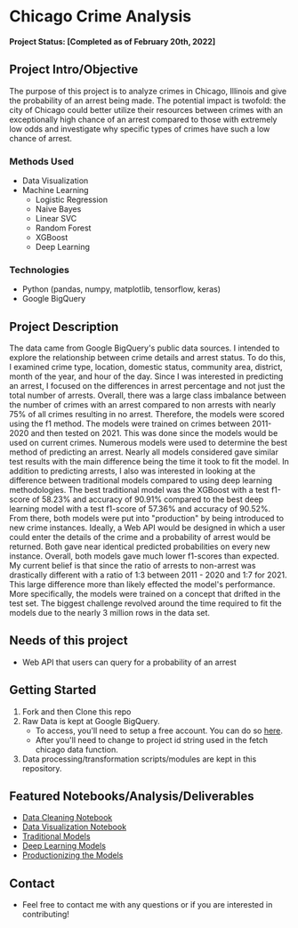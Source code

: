 # Chicago Crime Analysis

#### Project Status: [Completed as of February 20th, 2022]

## Project Intro/Objective
The purpose of this project is to analyze crimes in Chicago, Illinois and give the probability of an arrest being made. The potential impact is twofold: the city of Chicago could better utilize their resources between crimes with an exceptionally high chance of an arrest compared to those with extremely low odds and investigate why specific types of crimes have such a low chance of arrest.

### Methods Used
* Data Visualization
* Machine Learning
  * Logistic Regression
  * Naive Bayes
  * Linear SVC
  * Random Forest
  * XGBoost
  * Deep Learning

### Technologies 
* Python (pandas, numpy, matplotlib, tensorflow, keras)
* Google BigQuery


## Project Description
The data came from Google BigQuery's public data sources. I intended to explore the relationship between crime details and arrest status. To do this, I examined crime type, location, domestic status, community area, district, month of the year, and hour of the day. Since I was interested in predicting an arrest, I focused on the differences in arrest percentage and not just the total number of arrests. Overall, there was a large class imbalance between the number of crimes with an arrest compared to non arrests with nearly 75% of all crimes resulting in no arrest. Therefore, the models were scored using the f1 method. The models were trained on crimes between 2011-2020 and then tested on 2021. This was done since the models would be used on current crimes. Numerous models were used to determine the best method of predicting an arrest. Nearly all models considered gave similar test results with the main difference being the time it took to fit the model. In addition to predicting arrests, I also was interested in looking at the difference between traditional models compared to using deep learning methodologies. The best traditional model was the XGBoost with a test f1-score of 58.23% and accuracy of 90.91% compared to the best deep learning model with a test f1-score of 57.36% and accuracy of 90.52%. From there, both models were put into "production" by being introduced to new crime instances. Ideally, a Web API would be designed in which a user could enter the details of the crime and a probability of arrest would be returned. Both gave near identical predicted probabilities on every new instance. Overall, both models gave much lower f1-scores than expected. My current belief is that since the ratio of arrests to non-arrest was drastically different with a ratio of 1:3 between 2011 - 2020 and 1:7 for 2021. This large difference more than likely effected the model's performance. More specifically, the models were trained on a concept that drifted in the test set. The biggest challenge revolved around the time required to fit the models due to the nearly 3 million rows in the data set.

## Needs of this project

- Web API that users can query for a probability of an arrest

## Getting Started

1. Fork and then Clone this repo
2. Raw Data is kept at Google BigQuery. 
    * To access, you'll need to setup a free account. You can do so [here](https://cloud.google.com/bigquery?utm_source=google&utm_medium=cpc&utm_campaign=na-US-all-en-dr-bkws-all-all-trial-p-dr-1011347&utm_content=text-ad-none-any-DEV_c-CRE_573203586659-ADGP_Desk%20%7C%20BKWS%20-%20PHR%20%7C%20Txt%20~%20Data%20Analytics%20~%20BigQuery_Big%20Query-KWID_43700068782255081-aud-388092988201%3Akwd-300487425311&utm_term=KW_google%20bigquery-ST_google%20bigquery&gclsrc=aw.ds&gclid=CjwKCAiA6seQBhAfEiwAvPqu14q7OKCAazrTELuSwrUZqDBUd5QNdgdYN1inSrmcY65-yGdVj_XAPRoCr6kQAvD_BwE). 
    * After you'll need to change to project id string used in the fetch chicago data function.
4. Data processing/transformation scripts/modules are kept in this repository.

## Featured Notebooks/Analysis/Deliverables
* [Data Cleaning Notebook](https://github.com/AustinYunker/Chicago-Crime-Analysis/blob/main/Data%20Cleaning%20and%20Exploration.ipynb)
* [Data Visualization Notebook](https://github.com/AustinYunker/Chicago-Crime-Analysis/blob/main/Data%20Visualization.ipynb)
* [Traditional Models](https://github.com/AustinYunker/Chicago-Crime-Analysis/blob/main/Chicago%20Models%20Part%201.ipynb)
* [Deep Learning Models](https://github.com/AustinYunker/Chicago-Crime-Analysis/blob/main/Chicago%20Models%20Part%202.ipynb)
* [Productionizing the Models](https://github.com/AustinYunker/Chicago-Crime-Analysis/blob/main/Productionize%20Models.ipynb)


## Contact
* Feel free to contact me with any questions or if you are interested in contributing!
